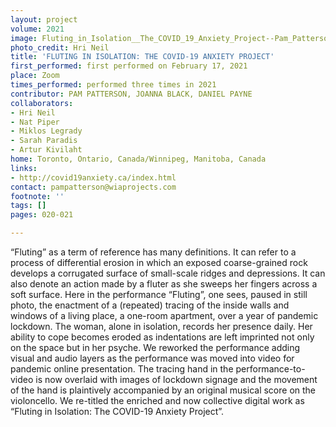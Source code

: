 ```yaml
---
layout: project
volume: 2021
image: Fluting_in_Isolation__The_COVID_19_Anxiety_Project--Pam_Patterson__Joanna_Black__Daniel_Payne.jpg
photo_credit: Hri Neil
title: 'FLUTING IN ISOLATION: THE COVID-19 ANXIETY PROJECT'
first_performed: first performed on February 17, 2021
place: Zoom
times_performed: performed three times in 2021
contributor: PAM PATTERSON, JOANNA BLACK, DANIEL PAYNE
collaborators:
- Hri Neil
- Nat Piper
- Miklos Legrady
- Sarah Paradis
- Artur Kivilaht
home: Toronto, Ontario, Canada/Winnipeg, Manitoba, Canada
links:
- http://covid19anxiety.ca/index.html
contact: pampatterson@wiaprojects.com
footnote: ''
tags: []
pages: 020-021

---
```


“Fluting” as a term of reference has many definitions. It can refer to a process of differential erosion in which an exposed coarse-grained rock develops a corrugated surface of small-scale ridges and depressions. It can also denote an action made by a fluter as she sweeps her fingers across a soft surface. 
Here in the performance “Fluting”, one sees, paused in still photo, the enactment of a (repeated) tracing of the inside walls and windows of a living place, a one-room apartment, over a year of pandemic lockdown. The woman, alone in isolation, records her presence daily. Her ability to cope becomes eroded as indentations are left imprinted not only on the space but in her psyche. 
We reworked the performance adding visual and audio layers as the performance was moved into video for pandemic online presentation. The tracing hand in the performance-to-video is now overlaid with images of lockdown signage and the movement of the hand is plaintively accompanied by an original musical score on the violoncello. We re-titled the enriched and now collective digital work as “Fluting in Isolation: The COVID-19 Anxiety Project”.
